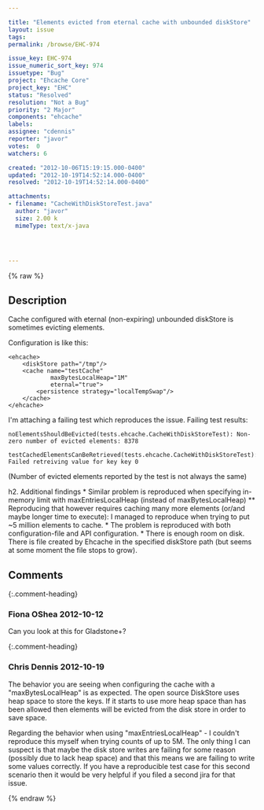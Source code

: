 ```yaml
---

title: "Elements evicted from eternal cache with unbounded diskStore"
layout: issue
tags: 
permalink: /browse/EHC-974

issue_key: EHC-974
issue_numeric_sort_key: 974
issuetype: "Bug"
project: "Ehcache Core"
project_key: "EHC"
status: "Resolved"
resolution: "Not a Bug"
priority: "2 Major"
components: "ehcache"
labels: 
assignee: "cdennis"
reporter: "javor"
votes:  0
watchers: 6

created: "2012-10-06T15:19:15.000-0400"
updated: "2012-10-19T14:52:14.000-0400"
resolved: "2012-10-19T14:52:14.000-0400"

attachments:
- filename: "CacheWithDiskStoreTest.java"
  author: "javor"
  size: 2.00 k
  mimeType: text/x-java




---
```


{% raw %}

## Description

<div markdown="1" class="description">

Cache configured with eternal (non-expiring) unbounded diskStore is sometimes evicting elements.

Configuration is like this:

```
<ehcache>
	<diskStore path="/tmp"/>
	<cache name="testCache"
			maxBytesLocalHeap="1M"
			eternal="true">
		<persistence strategy="localTempSwap"/>
	</cache>
</ehcache>
```


I'm attaching a failing test which reproduces the issue. Failing test results:

```
noElementsShouldBeEvicted(tests.ehcache.CacheWithDiskStoreTest): Non-zero number of evicted elements: 8378
  testCachedElementsCanBeRetrieved(tests.ehcache.CacheWithDiskStoreTest): Failed retreiving value for key key 0
```


(Number of evicted elements reported by the test is not always the same)

h2. Additional findings
\* Similar problem is reproduced when specifying in-memory limit with maxEntriesLocalHeap (instead of maxBytesLocalHeap)
\*\* Reproducing that however requires caching many more elements (or/and maybe longer time to execute): I managed to reproduce when trying to put ~5 million elements to cache.
\* The problem is reproduced with both configuration-file and API configuration.
\* There is enough room on disk. There is file created by Ehcache in the specified diskStore path (but seems at some moment the file stops to grow).

</div>

## Comments


{:.comment-heading}
### **Fiona OShea** <span class="date">2012-10-12</span>

<div markdown="1" class="comment">

Can you look at this for Gladstone+?

</div>


{:.comment-heading}
### **Chris Dennis** <span class="date">2012-10-19</span>

<div markdown="1" class="comment">

The behavior you are seeing when configuring the cache with a "maxBytesLocalHeap" is as expected.  The open source DiskStore uses heap space to store the keys.  If it starts to use more heap space than has been allowed then elements will be evicted from the disk store in order to save space.

Regarding the behavior when using "maxEntriesLocalHeap" - I couldn't reproduce this myself when trying counts of up to 5M.  The only thing I can suspect is that maybe the disk store writes are failing for some reason (possibly due to lack heap space) and that this means we are failing to write some values correctly.  If you have a reproducible test case for this second scenario then it would be very helpful if you filed a second jira for that issue.

</div>



{% endraw %}
